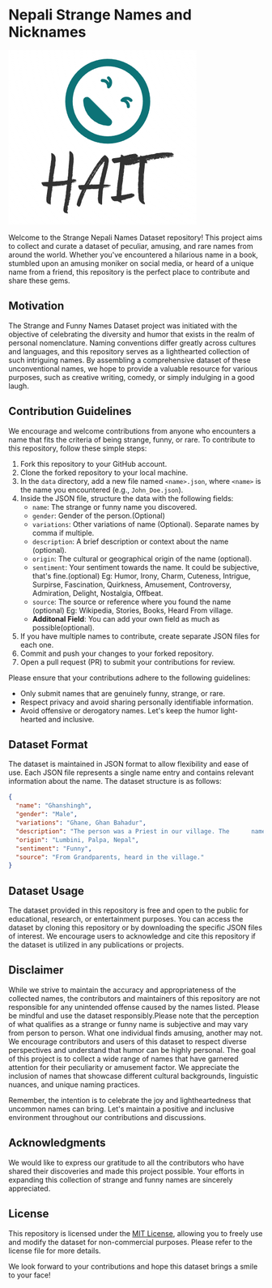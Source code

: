 # Nepali Strange Names and Nicknames

![Funny Names](/images/logo.png) 

Welcome to the Strange Nepali Names Dataset repository! This project aims to collect and curate a dataset of peculiar, amusing, and rare names from around the world. Whether you've encountered a hilarious name in a book, stumbled upon an amusing moniker on social media, or heard of a unique name from a friend, this repository is the perfect place to contribute and share these gems.

## Motivation

The Strange and Funny Names Dataset project was initiated with the objective of celebrating the diversity and humor that exists in the realm of personal nomenclature. Naming conventions differ greatly across cultures and languages, and this repository serves as a lighthearted collection of such intriguing names. By assembling a comprehensive dataset of these unconventional names, we hope to provide a valuable resource for various purposes, such as creative writing, comedy, or simply indulging in a good laugh.

## Contribution Guidelines

We encourage and welcome contributions from anyone who encounters a name that fits the criteria of being strange, funny, or rare. To contribute to this repository, follow these simple steps:

1. Fork this repository to your GitHub account.
2. Clone the forked repository to your local machine.
3. In the `data` directory, add a new file named `<name>.json`, where `<name>` is the name you encountered (e.g., `John_Doe.json`).
4. Inside the JSON file, structure the data with the following fields:
   - `name`: The strange or funny name you discovered.
   - `gender`: Gender of the person.(Optional)
   - `variations`: Other variations of name (Optional). Separate names by comma if multiple.
   - `description`: A brief description or context about the name (optional).
   - `origin`: The cultural or geographical origin of the name (optional).
   - `sentiment`: Your sentiment towards the name. It could be subjective, that's fine.(optional) Eg: Humor, Irony, Charm, Cuteness, Intrigue, Surpirse, Fascination, Quirkness, Amusement, Controversy, Admiration, Delight, Nostalgia, Offbeat.
   - `source`: The source or reference where you found the name (optional) Eg: Wikipedia, Stories, Books, Heard From village.
   - **Additonal Field**: You can add your own field as much as possible(optional).
5. If you have multiple names to contribute, create separate JSON files for each one.
6. Commit and push your changes to your forked repository.
7. Open a pull request (PR) to submit your contributions for review.

Please ensure that your contributions adhere to the following guidelines:

- Only submit names that are genuinely funny, strange, or rare.
- Respect privacy and avoid sharing personally identifiable information.
- Avoid offensive or derogatory names. Let's keep the humor light-hearted and inclusive.

## Dataset Format

The dataset is maintained in JSON format to allow flexibility and ease of use. Each JSON file represents a single name entry and contains relevant information about the name. The dataset structure is as follows:


```json
{
  "name": "Ghanshingh",
  "gender": "Male",
  "variations": "Ghane, Ghan Bahadur",
  "description": "The person was a Priest in our village. The      name  is composed of two parts: Ghan (Hammer) + Shingh (Horn)",
  "origin": "Lumbini, Palpa, Nepal",
  "sentiment": "Funny",
  "source": "From Grandparents, heard in the village."
}
```

## Dataset Usage

The dataset provided in this repository is free and open to the public for educational, research, or entertainment purposes. You can access the dataset by cloning this repository or by downloading the specific JSON files of interest. We encourage users to acknowledge and cite this repository if the dataset is utilized in any publications or projects.

## Disclaimer

While we strive to maintain the accuracy and appropriateness of the collected names, the contributors and maintainers of this repository are not responsible for any unintended offense caused by the names listed. Please be mindful and use the dataset responsibly.Please note that the perception of what qualifies as a strange or funny name is subjective and may vary from person to person. What one individual finds amusing, another may not. We encourage contributors and users of this dataset to respect diverse perspectives and understand that humor can be highly personal. The goal of this project is to collect a wide range of names that have garnered attention for their peculiarity or amusement factor. We appreciate the inclusion of names that showcase different cultural backgrounds, linguistic nuances, and unique naming practices.

Remember, the intention is to celebrate the joy and lightheartedness that uncommon names can bring. Let's maintain a positive and inclusive environment throughout our contributions and discussions.

## Acknowledgments

We would like to express our gratitude to all the contributors who have shared their discoveries and made this project possible. Your efforts in expanding this collection of strange and funny names are sincerely appreciated.

## License

This repository is licensed under the [MIT License](LICENSE), allowing you to freely use and modify the dataset for non-commercial purposes. Please refer to the license file for more details.

We look forward to your contributions and hope this dataset brings a smile to your face!
